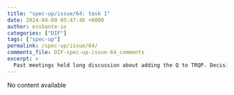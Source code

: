 ```yaml
---
title: "spec-up/issue/64: task 1"
date: 2024-04-09 05:47:46 +0000
author: essbante-io
categories: ["DIF"]
tags: ["spec-up"]
permalink: /spec-up/issue/64/
comments_file: DIF-spec-up-issue-64_comments
excerpt: >
  Past meetings held long discussion about adding the Q to TRQP. Decision was made in past. I can't find the notes. 
---
```

No content available
